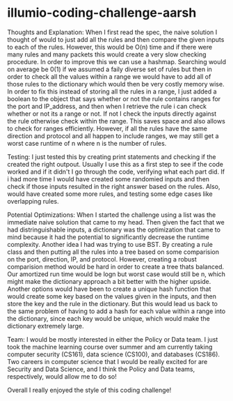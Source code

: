 # illumio-coding-challenge-aarsh

Thoughts and Explanation:
When I first read the spec, the naive solution I thought of would to just add all the rules and then compare the given inputs to each of the rules. However, this would be O(n) time and if there were many rules and many packets this would create a very slow checking procedure. In order to improve this we can use a hashmap. Searching would on average be 0(1) if we assumed a faily diverse set of rules but then in order to check all the values within a range we would have to add all of those rules to the dictionary which would then be very costly memory wise. In order to fix this instead of storing all the rules in a range, I just added a boolean to the object that says whether or not the rule contains ranges for the port and IP_address, and then when I retrieve the rule i can check whether or not its a range or not. If not I check the inputs directly against the rule otherwise check within the range. This saves space and also allows to check for ranges efficiently. However, if all the rules have the same direction and protocol and all happen to include ranges, we may still get a worst case runtime of n where n is the number of rules. 

Testing:
I just tested this by creating print statements and checking if the created the right outpout. Usually I use this as a first step to see if the code worked and if it didn't I go through the code, verifying what each part did. If i had more time I would have created some randomied inputs and then check if those inputs resulted in the right answer based on the rules. Also, would have created some more rules, and testing some edge cases like overlapping rules. 

Potential Optimizations:
When I started the challenge using a list was the immediate naive solution that came to my head. Then given the fact that we had distringuishable inputs, a dictionary was the optimization that came to mind because it had the potential to significantly decrease the runtime complexity. Another idea I had was trying to use BST. By creating a rule class and then putting all the rules into a tree based on some comparision on the port, direction, IP, and protocol. However, creating a robust comparision method would be hard in order to create a tree thats balanced. Our amortized run time would be logn but worst case would still be n, which might make the dictionary approach a bit better with the higher upside. Another options would have been to create a unique hash function that would create some key based on the values given in the inputs, and then store the key and the rule in the dictionary. But this would lead us back to the same problem of having to add a hash for each value within a range into the dictionary, since each key would be unique, which would make the dictionary extremely large. 

Team:
I would be mostly interested in either the Policy or Data team. I just took the machine learning course over summer and am currently taking computer security (CS161), data science (CS100), and databases (CS186). Two careers in computer science that I would be really excited for are Security and Data Science, and I think the Policy and Data teams, respectively, would allow me to do so!

Overall I really enjoyed the style of this coding challenge!
